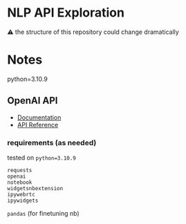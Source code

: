# NLP API Exploration
:warning: the structure of this repository could change dramatically

# Notes
python=3.10.9

## OpenAI API
- <a href="https://platform.openai.com/docs/introduction">Documentation</a>
- <a href="https://platform.openai.com/docs/api-reference">API Reference</a>

### requirements (as needed)
tested on `python=3.10.9`
```
requests
openai
notebook
widgetsnbextension
ipywebrtc
ipywidgets
```
`pandas` (for finetuning nb)